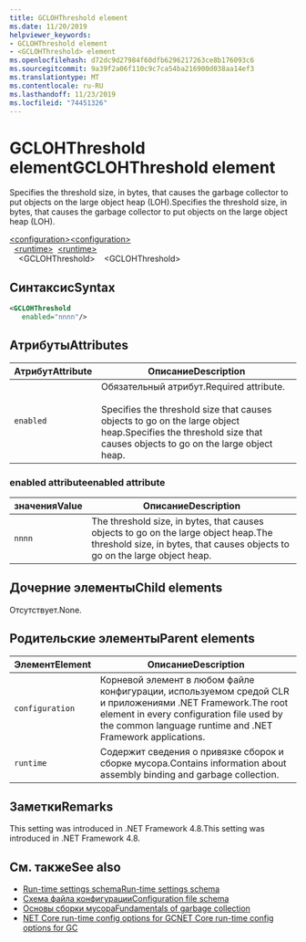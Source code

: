 ```yaml
---
title: GCLOHThreshold element
ms.date: 11/20/2019
helpviewer_keywords:
- GCLOHThreshold element
- <GCLOHThreshold> element
ms.openlocfilehash: d72dc9d27984f60dfb6296217263ce8b176093c6
ms.sourcegitcommit: 9a39f2a06f110c9c7ca54ba216900d038aa14ef3
ms.translationtype: MT
ms.contentlocale: ru-RU
ms.lasthandoff: 11/23/2019
ms.locfileid: "74451326"
---
```

# <a name="gclohthreshold-element"></a><span data-ttu-id="b2056-102">GCLOHThreshold element</span><span class="sxs-lookup"><span data-stu-id="b2056-102">GCLOHThreshold element</span></span>

<span data-ttu-id="b2056-103">Specifies the threshold size, in bytes, that causes the garbage collector to put objects on the large object heap (LOH).</span><span class="sxs-lookup"><span data-stu-id="b2056-103">Specifies the threshold size, in bytes, that causes the garbage collector to put objects on the large object heap (LOH).</span></span>

<span data-ttu-id="b2056-104">[\<configuration>](../configuration-element.md)</span><span class="sxs-lookup"><span data-stu-id="b2056-104">[\<configuration>](../configuration-element.md)</span></span>\
<span data-ttu-id="b2056-105">&nbsp;&nbsp;[\<runtime>](runtime-element.md)</span><span class="sxs-lookup"><span data-stu-id="b2056-105">&nbsp;&nbsp;[\<runtime>](runtime-element.md)</span></span>\
<span data-ttu-id="b2056-106">&nbsp;&nbsp;&nbsp;&nbsp;\<GCLOHThreshold></span><span class="sxs-lookup"><span data-stu-id="b2056-106">&nbsp;&nbsp;&nbsp;&nbsp;\<GCLOHThreshold></span></span>

## <a name="syntax"></a><span data-ttu-id="b2056-107">Синтаксис</span><span class="sxs-lookup"><span data-stu-id="b2056-107">Syntax</span></span>

```xml
<GCLOHThreshold
   enabled="nnnn"/>
```

## <a name="attributes"></a><span data-ttu-id="b2056-108">Атрибуты</span><span class="sxs-lookup"><span data-stu-id="b2056-108">Attributes</span></span>

|<span data-ttu-id="b2056-109">Атрибут</span><span class="sxs-lookup"><span data-stu-id="b2056-109">Attribute</span></span>|<span data-ttu-id="b2056-110">Описание</span><span class="sxs-lookup"><span data-stu-id="b2056-110">Description</span></span>|
|---------------|-----------------|
|`enabled`|<span data-ttu-id="b2056-111">Обязательный атрибут.</span><span class="sxs-lookup"><span data-stu-id="b2056-111">Required attribute.</span></span><br /><br /><span data-ttu-id="b2056-112">Specifies the threshold size that causes objects to go on the large object heap.</span><span class="sxs-lookup"><span data-stu-id="b2056-112">Specifies the threshold size that causes objects to go on the large object heap.</span></span>|

### <a name="enabled-attribute"></a><span data-ttu-id="b2056-113">enabled attribute</span><span class="sxs-lookup"><span data-stu-id="b2056-113">enabled attribute</span></span>

|<span data-ttu-id="b2056-114">значения</span><span class="sxs-lookup"><span data-stu-id="b2056-114">Value</span></span>|<span data-ttu-id="b2056-115">Описание</span><span class="sxs-lookup"><span data-stu-id="b2056-115">Description</span></span>|
|-----------|-----------------|
|`nnnn`|<span data-ttu-id="b2056-116">The threshold size, in bytes, that causes objects to go on the large object heap.</span><span class="sxs-lookup"><span data-stu-id="b2056-116">The threshold size, in bytes, that causes objects to go on the large object heap.</span></span>|

## <a name="child-elements"></a><span data-ttu-id="b2056-117">Дочерние элементы</span><span class="sxs-lookup"><span data-stu-id="b2056-117">Child elements</span></span>

<span data-ttu-id="b2056-118">Отсутствует.</span><span class="sxs-lookup"><span data-stu-id="b2056-118">None.</span></span>

## <a name="parent-elements"></a><span data-ttu-id="b2056-119">Родительские элементы</span><span class="sxs-lookup"><span data-stu-id="b2056-119">Parent elements</span></span>

|<span data-ttu-id="b2056-120">Элемент</span><span class="sxs-lookup"><span data-stu-id="b2056-120">Element</span></span>|<span data-ttu-id="b2056-121">Описание</span><span class="sxs-lookup"><span data-stu-id="b2056-121">Description</span></span>|
|-------------|-----------------|
|`configuration`|<span data-ttu-id="b2056-122">Корневой элемент в любом файле конфигурации, используемом средой CLR и приложениями .NET Framework.</span><span class="sxs-lookup"><span data-stu-id="b2056-122">The root element in every configuration file used by the common language runtime and .NET Framework applications.</span></span>|
|`runtime`|<span data-ttu-id="b2056-123">Содержит сведения о привязке сборок и сборке мусора.</span><span class="sxs-lookup"><span data-stu-id="b2056-123">Contains information about assembly binding and garbage collection.</span></span>|

## <a name="remarks"></a><span data-ttu-id="b2056-124">Заметки</span><span class="sxs-lookup"><span data-stu-id="b2056-124">Remarks</span></span>

<span data-ttu-id="b2056-125">This setting was introduced in .NET Framework 4.8.</span><span class="sxs-lookup"><span data-stu-id="b2056-125">This setting was introduced in .NET Framework 4.8.</span></span>

## <a name="see-also"></a><span data-ttu-id="b2056-126">См. также</span><span class="sxs-lookup"><span data-stu-id="b2056-126">See also</span></span>

- [<span data-ttu-id="b2056-127">Run-time settings schema</span><span class="sxs-lookup"><span data-stu-id="b2056-127">Run-time settings schema</span></span>](index.md)
- [<span data-ttu-id="b2056-128">Схема файла конфигурации</span><span class="sxs-lookup"><span data-stu-id="b2056-128">Configuration file schema</span></span>](../index.md)
- [<span data-ttu-id="b2056-129">Основы сборки мусора</span><span class="sxs-lookup"><span data-stu-id="b2056-129">Fundamentals of garbage collection</span></span>](../../../../standard/garbage-collection/fundamentals.md)
- [<span data-ttu-id="b2056-130">NET Core run-time config options for GC</span><span class="sxs-lookup"><span data-stu-id="b2056-130">NET Core run-time config options for GC</span></span>](../../../../core/run-time-config/garbage-collector.md)
